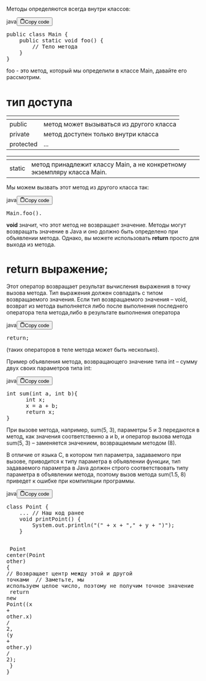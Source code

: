 <p>Методы определяются всегда внутри классов:</p>
<div class="code-element"><div class="lang-line"><text>java</text><button class="copy-button" id="code6c5ce36913aeea1aa3f1820d3dd455a6b" onclick="copyCode(code6c5ce36913aeea1aa3f1820d3dd455a6, code6c5ce36913aeea1aa3f1820d3dd455a6b)"><svg stroke="currentColor" fill="none" stroke-width="2" viewBox="0 0 24 24" stroke-linecap="round" stroke-linejoin="round" class="h-4 w-4" height="1em" width="1em" xmlns="http://www.w3.org/2000/svg"><path d="M16 4h2a2 2 0 0 1 2 2v14a2 2 0 0 1-2 2H6a2 2 0 0 1-2-2V6a2 2 0 0 1 2-2h2"></path><rect x="8" y="2" width="8" height="4" rx="1" ry="1"></rect></svg><text>Copy code</text></button></div><div class="code" id="code6c5ce36913aeea1aa3f1820d3dd455a6"><div class="highlight"><pre><span></span><span class="kd">public</span><span class="w"> </span><span class="kd">class</span> <span class="nc">Main</span><span class="w"> </span><span class="p">{</span>
<span class="w">    </span><span class="kd">public</span><span class="w"> </span><span class="kd">static</span><span class="w"> </span><span class="kt">void</span><span class="w"> </span><span class="nf">foo</span><span class="p">()</span><span class="w"> </span><span class="p">{</span>
<span class="w">        </span><span class="c1">// Тело метода</span>
<span class="w">    </span><span class="p">}</span>
<span class="p">}</span>
</pre></div></div></div>

<p>foo -  это метод, который мы определили в классе Main, давайте его рассмотрим.</p>
<h1>тип доступа</h1>
<table>
<thead>
<tr>
<th></th>
<th></th>
</tr>
</thead>
<tbody>
<tr>
<td>public</td>
<td>метод может вызываться из другого класса</td>
</tr>
<tr>
<td>private</td>
<td>метод доступен только внутри класса</td>
</tr>
<tr>
<td>protected</td>
<td>...</td>
</tr>
</tbody>
</table>
<table>
<thead>
<tr>
<th></th>
<th></th>
</tr>
</thead>
<tbody>
<tr>
<td>static</td>
<td>метод принадлежит классу Main, а не конкретному экземпляру класса Main.</td>
</tr>
</tbody>
</table>
<p>Мы можем вызвать этот метод из другого класса так:</p>
<div class="code-element"><div class="lang-line"><text>java</text><button class="copy-button" id="codec6f14bc1233dec33261384e131a78065b" onclick="copyCode(codec6f14bc1233dec33261384e131a78065, codec6f14bc1233dec33261384e131a78065b)"><svg stroke="currentColor" fill="none" stroke-width="2" viewBox="0 0 24 24" stroke-linecap="round" stroke-linejoin="round" class="h-4 w-4" height="1em" width="1em" xmlns="http://www.w3.org/2000/svg"><path d="M16 4h2a2 2 0 0 1 2 2v14a2 2 0 0 1-2 2H6a2 2 0 0 1-2-2V6a2 2 0 0 1 2-2h2"></path><rect x="8" y="2" width="8" height="4" rx="1" ry="1"></rect></svg><text>Copy code</text></button></div><div class="code" id="codec6f14bc1233dec33261384e131a78065"><div class="highlight"><pre><span></span><span class="n">Main</span><span class="p">.</span><span class="na">foo</span><span class="p">().</span>
</pre></div></div></div>

<p><b>void</b> значит, что этот метод не возвращает значение.
Методы могут возвращать значение в Java и оно должно быть определено при объявлении метода.
Однако, вы можете использовать <b>return</b> просто для выхода из метода.</p>
<h1>return выражение;</h1>
<p>Этот оператор возвращает результат вычисления выражения в точку вызова метода.
Тип выражения должен совпадать с типом возвращаемого значения.
Если тип возвращаемого значения – void, возврат из метода выполняется
либо после выполнения последнего оператора тела метода,либо в результате выполнения оператора</p>
<div class="code-element"><div class="lang-line"><text>java</text><button class="copy-button" id="codeec93f09f159750a8ab57aaad7c51deb4b" onclick="copyCode(codeec93f09f159750a8ab57aaad7c51deb4, codeec93f09f159750a8ab57aaad7c51deb4b)"><svg stroke="currentColor" fill="none" stroke-width="2" viewBox="0 0 24 24" stroke-linecap="round" stroke-linejoin="round" class="h-4 w-4" height="1em" width="1em" xmlns="http://www.w3.org/2000/svg"><path d="M16 4h2a2 2 0 0 1 2 2v14a2 2 0 0 1-2 2H6a2 2 0 0 1-2-2V6a2 2 0 0 1 2-2h2"></path><rect x="8" y="2" width="8" height="4" rx="1" ry="1"></rect></svg><text>Copy code</text></button></div><div class="code" id="codeec93f09f159750a8ab57aaad7c51deb4"><div class="highlight"><pre><span></span><span class="k">return</span><span class="p">;</span>
</pre></div></div></div>

<p>(таких операторов в теле метода может быть несколько).</p>
<p>Пример объявления метода, возвращающего значение типа int – сумму двух своих параметров типа int:</p>
<div class="code-element"><div class="lang-line"><text>java</text><button class="copy-button" id="codef9663394919d40f08374cbd2c58d3c92b" onclick="copyCode(codef9663394919d40f08374cbd2c58d3c92, codef9663394919d40f08374cbd2c58d3c92b)"><svg stroke="currentColor" fill="none" stroke-width="2" viewBox="0 0 24 24" stroke-linecap="round" stroke-linejoin="round" class="h-4 w-4" height="1em" width="1em" xmlns="http://www.w3.org/2000/svg"><path d="M16 4h2a2 2 0 0 1 2 2v14a2 2 0 0 1-2 2H6a2 2 0 0 1-2-2V6a2 2 0 0 1 2-2h2"></path><rect x="8" y="2" width="8" height="4" rx="1" ry="1"></rect></svg><text>Copy code</text></button></div><div class="code" id="codef9663394919d40f08374cbd2c58d3c92"><div class="highlight"><pre><span></span><span class="kt">int</span><span class="w"> </span><span class="nf">sum</span><span class="p">(</span><span class="kt">int</span><span class="w"> </span><span class="n">a</span><span class="p">,</span><span class="w"> </span><span class="kt">int</span><span class="w"> </span><span class="n">b</span><span class="p">){</span>
<span class="w">      </span><span class="kt">int</span><span class="w"> </span><span class="n">x</span><span class="p">;</span>
<span class="w">      </span><span class="n">x</span><span class="w"> </span><span class="o">=</span><span class="w"> </span><span class="n">a</span><span class="w"> </span><span class="o">+</span><span class="w"> </span><span class="n">b</span><span class="p">;</span>
<span class="w">      </span><span class="k">return</span><span class="w"> </span><span class="n">x</span><span class="p">;</span>
<span class="p">}</span>
</pre></div></div></div>

<p>При вызове метода, например, sum(5, 3), параметры 5 и 3 передаются в метод, как значения соответственно a и b,
и оператор вызова метода sum(5, 3) – заменяется значением, возвращаемым методом (8).</p>
<p>В отличие от языка C, в котором тип параметра, задаваемого при вызове, приводится к типу параметра в объявлении функции,
тип задаваемого параметра в Java должен строго соответствовать типу параметра в объявлении метода,
поэтому вызов метода sum(1.5, 8) приведет к ошибке при компиляции программы.</p>
<div class="code-element"><div class="lang-line"><text>java</text><button class="copy-button" id="code59e18eb29d5da09253dd05d12419b23db" onclick="copyCode(code59e18eb29d5da09253dd05d12419b23d, code59e18eb29d5da09253dd05d12419b23db)"><svg stroke="currentColor" fill="none" stroke-width="2" viewBox="0 0 24 24" stroke-linecap="round" stroke-linejoin="round" class="h-4 w-4" height="1em" width="1em" xmlns="http://www.w3.org/2000/svg"><path d="M16 4h2a2 2 0 0 1 2 2v14a2 2 0 0 1-2 2H6a2 2 0 0 1-2-2V6a2 2 0 0 1 2-2h2"></path><rect x="8" y="2" width="8" height="4" rx="1" ry="1"></rect></svg><text>Copy code</text></button></div><div class="code" id="code59e18eb29d5da09253dd05d12419b23d"><div class="highlight"><pre><span></span><span class="kd">class</span> <span class="nc">Point</span><span class="w"> </span><span class="p">{</span>
<span class="w">    </span><span class="p">...</span><span class="w"> </span><span class="c1">// Наш код ранее</span>
<span class="w">    </span><span class="kt">void</span><span class="w"> </span><span class="nf">printPoint</span><span class="p">()</span><span class="w"> </span><span class="p">{</span>
<span class="w">        </span><span class="n">System</span><span class="p">.</span><span class="na">out</span><span class="p">.</span><span class="na">println</span><span class="p">(</span><span class="s">&quot;(&quot;</span><span class="w"> </span><span class="o">+</span><span class="w"> </span><span class="n">x</span><span class="w"> </span><span class="o">+</span><span class="w"> </span><span class="s">&quot;,&quot;</span><span class="w"> </span><span class="o">+</span><span class="w"> </span><span class="n">y</span><span class="w"> </span><span class="o">+</span><span class="w"> </span><span class="s">&quot;)&quot;</span><span class="p">);</span>
<span class="w">    </span><span class="p">}</span>

<span class="w">    </span><span class="n">Point</span><span class="w"> </span><span class="nf">center</span><span class="p">(</span><span class="n">Point</span><span class="w"> </span><span class="n">other</span><span class="p">)</span><span class="w"> </span><span class="p">{</span>
<span class="w">        </span><span class="c1">// Возвращает центр между этой и другой точками</span>
<span class="w">        </span><span class="c1">// Заметьте, мы используем целое число, поэтому не получим точное значение</span>
<span class="w">        </span><span class="k">return</span><span class="w"> </span><span class="k">new</span><span class="w"> </span><span class="n">Point</span><span class="p">((</span><span class="n">x</span><span class="w"> </span><span class="o">+</span><span class="w"> </span><span class="n">other</span><span class="p">.</span><span class="na">x</span><span class="p">)</span><span class="w"> </span><span class="o">/</span><span class="w"> </span><span class="mi">2</span><span class="p">,</span><span class="w"> </span><span class="p">(</span><span class="n">y</span><span class="w"> </span><span class="o">+</span><span class="w"> </span><span class="n">other</span><span class="p">.</span><span class="na">y</span><span class="p">)</span><span class="w"> </span><span class="o">/</span><span class="w"> </span><span class="mi">2</span><span class="p">);</span>
<span class="w">    </span><span class="p">}</span>
<span class="p">}</span>
</pre></div></div></div>